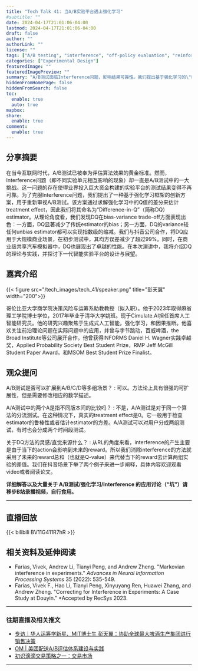 ```yaml
---
title: "Tech Talk 41: 当A/B实验平台遇上强化学习"
#subtitle: ""
date: 2024-04-17T21:01:06-04:00
lastmod: 2024-04-17T21:01:06-04:00
draft: false
author: ""
authorLink: ""
license: ""
tags: ["A/B testing", "interference", "off-policy evaluation", "reinforcement learning"]
categories: ["Experimental Design"]
featuredImage: ""
featuredImagePreview: ""
summary: "A/B测试面临Interference问题，影响结果可靠性。我们提出基于强化学习的\"Difference-in-Q\"(DQ)估计器，通过求解Q值差分估计treatment effect。理论上，DQ在偏差-方差权衡方面表现出色，显著降低偏差，方差指数级缩减。与抖音合作应用于大规模商业场景，均方误差减少99%以上，展现卓越性能。"
hiddenFromHomePage: false
hiddenFromSearch: false
toc:
  enable: true
  auto: true
mapbox:
share:
  enable: true
comment:
  enable: true
---
```


## 分享摘要
在当今互联网时代，A/B测试已被奉为评估算法效果的黄金标准。然而，Interference问题（即不同实验单元相互影响的现象）却一直是A/B测试中的一大挑战。这一问题的存在使得业界投入巨大资金构建的实验平台的测试结果变得不再可靠。为了克服Interference问题，我们提出了一种基于强化学习框架的创新方案，用于重新审视A/B测试。该方案通过求解强化学习中的Q值的差分来估计treatment effect，因此我们将其命名为“Difference-in-Q”（简称DQ）estimator。从理论角度看，我们发现DQ在bias-variance trade-off方面表现出色：一方面，DQ显著减少了传统estimator的bias；另一方面，DQ的variance较任何unbias estimator都可以实现指数级的缩减。我们与抖音公司合作，将DQ应用于大规模商业场景，在初步测试中，其均方误差减少了超过99%。同时，在商业级共享汽车模拟器中，DQ也展现出了卓越的性能。在本次演讲中，我将介绍DQ的理论与实践，并探讨下一代智能实验平台的设计与展望。


## 嘉宾介绍
{{< figure src="/tech_images/tech_41/speaker.png" title="彭天翼" width="200">}}

哥伦比亚大学商学院决策风险与运筹系助教教授（拟入职）。他于2023年取得麻省理工学院博士学位，2017年毕业于清华大学姚班。现于Cimulate.AI担任首席人工智能研究员。他的研究兴趣聚焦于生成式人工智能，强化学习，和因果推断。他喜欢关注前沿理论问题在实际问题中的应用，并曾与字节跳动，百威啤酒，the Broad Institute等公司展开合作。他曾获得INFORMS Daniel H. Wagner实践卓越奖，Applied Probability Society Best Student Prize，RMP Jeff McGill Student Paper Award，和MSOM Best Student Prize Finalist。

 
## 观众提问
A/B测试是否可以扩展到A/B/C/D等多组场景？
: 可以。方法论上具有很强的可扩展性，但是需要修改相应的数学描述。


A/A测试中的两个A是指不同版本间的比较吗？
: 不是，A/A测试是对于同一个算法的分流测试。在这种情况下，真实的treatment effect是0。它一般用于检查estimator的鲁棒性或者估计estimator的方差。A/A测试可以对用户分成两组测试，有时也会分成两个时间段测试。

关于DQ方法的灵感/直觉来源什么？
: 从RL的角度来看，interference的产生主要是由于当下的action会影响到未来的reward。所以我们消除interference的方法就采用了未来的reward总和（也就是Q-value）来代替当下的reward去计算两组实验的差值。我们在抖音场景下举了两个例子来进一步阐释，具体内容欢迎观看video或者阅读论文。

**详细解答以及大量关于 A/B测试/强化学习/Interference 的应用讨论（“坑”）请移步B站录播视频，自行食用。**

---

## 直播回放
{{< bilibili BV11G411R7hR >}}

## 相关资料及延伸阅读
- Farias, Vivek, Andrew Li, Tianyi Peng, and Andrew Zheng. "Markovian interference in experiments." *Advances in Neural Information Processing Systems* 35 (2022): 535-549.
- Farias, Vivek F., Hao Li, Tianyi Peng, Xinyuyang Ren, Huawei Zhang, and Andrew Zheng. "Correcting for Interference in Experiments: A Case Study at Douyin." *Accepted by RecSys 2023.
---

### 往期直播及相关推文
- [专访｜华人运筹学新星、MIT博士生 彭天翼：协助全球最大啤酒生产集团进行销售决策](https://mp.weixin.qq.com/s/GSfAatYmLMcVna1Q12exHA)
- [OM | 美团配送A/B评估体系建设与实践](https://mp.weixin.qq.com/s/9TjC9NWeA492lpydyrDr2A)
- [初识滴滴交易策略之一：交易市场](https://mp.weixin.qq.com/s/qPPycUikDrHZFoGij3I-pg)

---
 